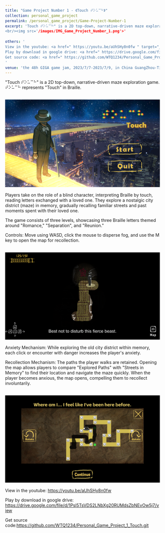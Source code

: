```yaml
---
title: "Game Project Number 1 - 《Touch ⠞⠕⠥⠉⠓》"
collection: personal_game_project
permalink: /personal_game_project/Game-Project-Number-1
excerpt: 'Touch ⠞⠕⠥⠉⠓" is a 2D top-down, narrative-driven maze exploration game. Players take on the role of a blind character.
<br/><img src='/images/IMG_Game_Project_Number_1.png'>'

others: '
View in the youtube: <a href=" https://youtu.be/aUhSHy8n0fw " target="_blank"><u>https://youtu.be/aUhSHy8n0fw</u></a><br>
Play by download in google drive: <a href=" https://drive.google.com/file/d/1Psl5TsVDS2LNbXg20RUMdsZbNEvOw5j7/view " target="_blank"><u>https://drive.google.com/file/d/1Psl5TsVDS2LNbXg20RUMdsZbNEvOw5j7/view</u></a><br>
Get source code: <a href=" https://github.com/WTQ1234/Personal_Game_Project_1_Touch.git " target="_blank"><u>https://github.com/WTQ1234/Personal_Game_Project_1_Touch.git</u></a>
'
venue: 'the 48h GIGA game jam, 2023/7/7-2023/7/9, in China GuangZhou-TianHe'
---
```

"Touch ⠞⠕⠥⠉⠓" is a 2D top-down, narrative-driven maze exploration game. ⠞⠕⠥⠉⠓ represents "Touch" in Braille.

<br/><img src='/images/IMG_Game_Project_Number_1.png'>

Players take on the role of a blind character, interpreting Braille by touch, reading letters exchanged with a loved one. They explore a nostalgic city district (maze) in memory, gradually recalling familiar streets and past moments spent with their loved one.

The game consists of three levels, showcasing three Braille letters themed around "Romance," "Separation", and "Reunion."

Controls: Move using WASD, click the mouse to disperse fog, and use the M key to open the map for recollection.

<br/><img src='/images/IMG_Game_Project_Number_2.png'>

Anxiety Mechanism: While exploring the old city district within memory, each click or encounter with danger increases the player's anxiety.

Recollection Mechanism: The paths the player walks are retained. Opening the map allows players to compare "Explored Paths" with "Streets in Memory" to find their location and navigate the maze quickly. When the player becomes anxious, the map opens, compelling them to recollect involuntarily.

<br/><img src='/images/IMG_Game_Project_Number_3.png'>

View in the youtube: <a href=" https://youtu.be/aUhSHy8n0fw " target="_blank"><u>https://youtu.be/aUhSHy8n0fw</u></a>

Play by download in google drive: <a href=" https://drive.google.com/file/d/1Psl5TsVDS2LNbXg20RUMdsZbNEvOw5j7/view " target="_blank"><u>https://drive.google.com/file/d/1Psl5TsVDS2LNbXg20RUMdsZbNEvOw5j7/view</u></a>

Get source code:<a href=" https://github.com/WTQ1234/Personal_Game_Project_1_Touch.git " target="_blank"><u>https://github.com/WTQ1234/Personal_Game_Project_1_Touch.git</u></a>